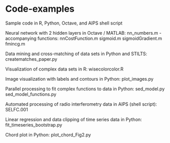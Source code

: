 # Code-examples
Sample code in R, Python, Octave, and AIPS shell script

Neural network with 2 hidden layers in Octave / MATLAB: 
      nn_numbers.m
      -accompanying functions: 
            nnCostFunction.m
            sigmoid.m
            sigmoidGradient.m
            fmincg.m
            
Data mining and cross-matching of data sets in Python and STILTS:
      creatematches_paper.py
      
Visualization of complex data sets in R:
      wisecolorcolor.R
     
Image visualization with labels and contours in Python:
      plot_images.py
      
Parallel processing to fit complex functions to data in Python:
      sed_model.py
      sed_model_functions.py
      
Automated processing of radio interferometry data in AIPS (shell script):
      SELFC.001
      
Linear regression and data clipping of time series data in Python:
      fit_timeseries_bootstrap.py
      
Chord plot in Python:
       plot_chord_Fig2.py
       

